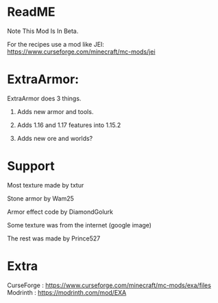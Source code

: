 # ReadME

Note This Mod Is In Beta.
 

For the recipes use a mod like JEI: https://www.curseforge.com/minecraft/mc-mods/jei
 

# ExtraArmor:

ExtraArmor does 3 things.

1. Adds new armor and tools.

2. Adds 1.16 and 1.17 features into 1.15.2

3. Adds new ore and worlds?

# Support
Most texture made by txtur

Stone armor by Wam25

Armor effect code by DiamondGolurk

Some texture was from the internet (google image)

The rest was made by Prince527

# Extra
CurseForge : https://www.curseforge.com/minecraft/mc-mods/exa/files
Modrinth : https://modrinth.com/mod/EXA
